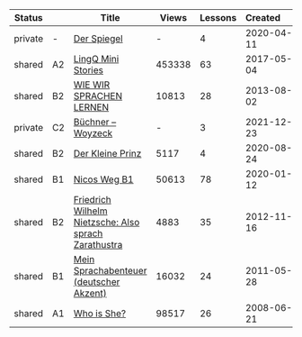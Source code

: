 |Status| |Title|Views|Lessons|Created&nbsp;&nbsp;&nbsp;&nbsp;&nbsp;&nbsp;|Updated&nbsp;&nbsp;&nbsp;&nbsp;&nbsp;&nbsp;|
|------|-|-----|-----|-------|--------------|--------------|
|private|-|[Der Spiegel](https://www.lingq.com/en/learn/de/web/library/course/600154)|-|4|2020-04-11|2024-04-02
|shared|A2|[LingQ Mini Stories](https://www.lingq.com/en/learn/de/web/library/course/276522)|453338|63|2017-05-04|2023-09-07
|shared|B2|[WIE WIR SPRACHEN LERNEN](https://www.lingq.com/en/learn/de/web/library/course/120846)|10813|28|2013-08-02|2022-05-01
|private|C2|[Büchner – Woyzeck](https://www.lingq.com/en/learn/de/web/library/course/985208)|-|3|2021-12-23|2021-12-23
|shared|B2|[Der Kleine Prinz](https://www.lingq.com/en/learn/de/web/library/course/683925)|5117|4|2020-08-24|2020-09-30
|shared|B1|[Nicos Weg B1](https://www.lingq.com/en/learn/de/web/library/course/553021)|50613|78|2020-01-12|2020-05-25
|shared|B2|[Friedrich Wilhelm Nietzsche: Also sprach Zarathustra](https://www.lingq.com/en/learn/de/web/library/course/93786)|4883|35|2012-11-16|2013-01-27
|shared|B1|[Mein Sprachabenteuer (deutscher Akzent)](https://www.lingq.com/en/learn/de/web/library/course/58637)|16032|24|2011-05-28|2011-10-10
|shared|A1|[Who is She?](https://www.lingq.com/en/learn/de/web/library/course/29015)|98517|26|2008-06-21|2008-06-21

